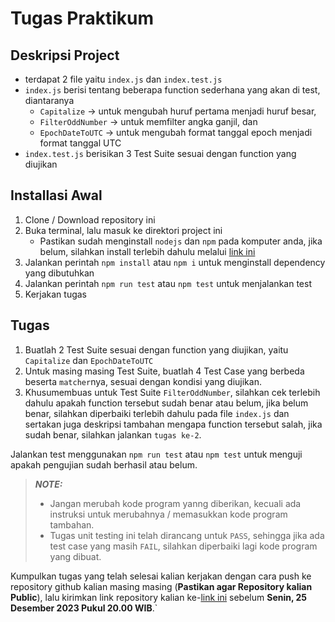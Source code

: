 # Tugas Praktikum

## Deskripsi Project
- terdapat 2 file yaitu `index.js` dan `index.test.js`
- `index.js` berisi tentang beberapa function sederhana yang akan di test, diantaranya
    - `Capitalize` -> untuk mengubah huruf pertama menjadi huruf besar, 
    - `FilterOddNumber` -> untuk memfilter angka ganjil, dan 
    - `EpochDateToUTC` -> untuk mengubah format tanggal epoch menjadi format tanggal UTC
- `index.test.js` berisikan 3 Test Suite sesuai dengan function yang diujikan 

## Installasi Awal

1. Clone / Download repository ini
2. Buka terminal, lalu masuk ke direktori project ini
    - Pastikan sudah menginstall `nodejs` dan `npm` pada komputer anda, jika belum, silahkan install terlebih dahulu melalui [link ini](https://nodejs.org/en/download/)
3. Jalankan perintah `npm install` atau `npm i` untuk menginstall dependency yang dibutuhkan
4. Jalankan perintah `npm run test` atau `npm test` untuk menjalankan test
5. Kerjakan tugas

## Tugas
1. Buatlah 2 Test Suite sesuai dengan function yang diujikan, yaitu `Capitalize` dan `EpochDateToUTC`
2. Untuk masing masing Test Suite, buatlah 4 Test Case yang berbeda beserta `matcher`nya, sesuai dengan kondisi yang diujikan.
3. Khusumembuas untuk Test Suite `FilterOddNumber`, silahkan cek terlebih dahulu apakah function tersebut sudah benar atau belum, jika belum benar, silahkan diperbaiki terlebih dahulu pada file `index.js` dan sertakan juga deskripsi tambahan mengapa function tersebut salah, jika sudah benar, silahkan jalankan `tugas ke-2`.

Jalankan test menggunakan `npm run test` atau `npm test` untuk menguji apakah pengujian sudah berhasil atau belum.

> **_NOTE:_** 
> - Jangan merubah kode program yanng diberikan, kecuali ada instruksi untuk merubahnya / memasukkan kode program tambahan.
> - Tugas unit testing ini telah dirancang untuk `PASS`, sehingga jika ada test case yang masih `FAIL`, silahkan diperbaiki lagi kode program yang dibuat. 

Kumpulkan tugas yang telah selesai kalian kerjakan dengan cara push ke repository github kalian masing masing (**Pastikan agar Repository kalian Public**), lalu kirimkan link repository kalian ke-[link ini](https://forms.gle/BShywhWb2xQywkYd7) sebelum **Senin, 25 Desember 2023 Pukul 20.00 WIB**.`

    
